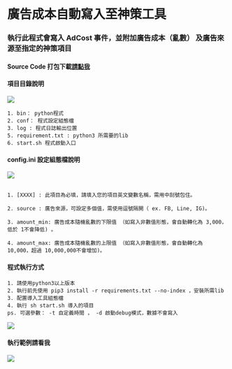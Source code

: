 # 廣告成本自動寫入至神策工具


###  執行此程式會寫入 AdCost 事件，並附加廣告成本（亂數） 及廣告來源至指定的神策項目


####  Source Code 打包下載[請點我](https://downgit.github.io/#/home?url=https://github.com/JeffWen0105/howhow/tree/main/Python/SensorsData/adCostMaker) 


#### 項目目錄說明

![](https://i.imgur.com/cgOl9lQ.png)


```
1. bin： python程式
2. conf： 程式設定組態檔
3. log : 程式日誌輸出位置
5. requirement.txt : python3 所需要的lib
6. start.sh 程式啟動入口
```

#### config.ini 設定組態檔說明

![](https://i.imgur.com/Sw9HkIw.png)


```

1. [XXXX] : 此項目為必填，請填入您的項目英文變數名稱，需用中刮號包住。

2. source : 廣告來源，可設定多個值，需使用逗號隔開（ ex. FB, Line, IG)。

3. amount_min: 廣告成本隨機亂數的下限值 （如寫入非數值形態，會自動轉化為 3,000，低於 1不會降低) 。

4. amount_max: 廣告成本隨機亂數的上限值 （如寫入非數值形態，會自動轉化為 10,000，超過 10,000,000不會增加)。
```




#### 程式執行方式

```
1. 請使用python3以上版本
2. 執行前先使用 pip3 install -r requirements.txt --no-index ，安裝所需lib
3. 配置導入工具組態檔
4. 執行 sh start.sh 導入的項目
ps. 可選參數： -t 自定義時間 ， -d 啟動debug模式，數據不會寫入
```

![](https://i.imgur.com/WtbKe14.png)


#### 執行範例請看我

![](https://i.imgur.com/Hejy9Jf.png)


